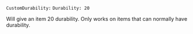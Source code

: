 `CustomDurability:`
  `Durability: 20`

Will give an item 20 durability. Only works on items that can normally have durability.